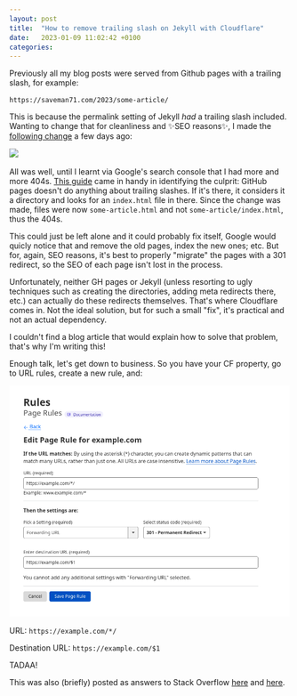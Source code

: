 ```yaml
---
layout: post
title:  "How to remove trailing slash on Jekyll with Cloudflare"
date:   2023-01-09 11:02:42 +0100
categories:
---
```


Previously all my blog posts were served from Github pages with a trailing slash, for example:

```
https://saveman71.com/2023/some-article/
```

This is because the permalink setting of Jekyll _had_ a trailing slash included. Wanting to change that for cleanliness and ✨SEO reasons✨, I made the [following change](https://github.com/saveman71/saveman71.github.io/commit/888a8d34319dffeb8b04bcc8acea09e6cccf4445#diff-ecec67b0e1d7e17a83587c6d27b6baaaa133f42482b07bd3685c77f34b62d883L16-L17) a few days ago:

![](/assets/images/2023-01-09-remove-trailing-slash-cloudflare-jekyll/diff.png)

All was well, until I learnt via Google's search console that I had more and more 404s. [This guide](https://github.com/slorber/trailing-slash-guide) came in handy in identifying the culprit: GitHub pages doesn't do anything about trailing slashes. If it's there, it considers it a directory and looks for an `index.html` file in there. Since the change was made, files were now `some-article.html` and not `some-article/index.html`, thus the 404s.

This could just be left alone and it could probably fix itself, Google would quicly notice that and remove the old pages, index the new ones; etc. But for, again, SEO reasons, it's best to properly "migrate" the pages with a 301 redirect, so the SEO of each page isn't lost in the process.

Unfortunately, neither GH pages or Jekyll (unless resorting to ugly techniques such as creating the directories, adding meta redirects there, etc.) can actually do these redirects themselves. That's where Cloudflare comes in. Not the ideal solution, but for such a small "fix", it's practical and not an actual dependency.

I couldn't find a blog article that would explain how to solve that problem, that's why I'm writing this!

Enough talk, let's get down to business. So you have your CF property, go to URL rules, create a new rule, and:

[![Trailing slash removal using cloudflare][1]][1]

URL: `https://example.com/*/`

Destination URL: `https://example.com/$1`

  [1]: /assets/images/2023-01-09-remove-trailing-slash-cloudflare-jekyll/cf.png

TADAA!

This was also (briefly) posted as answers to Stack Overflow [here](https://stackoverflow.com/a/75055888/2367848) and [here](https://stackoverflow.com/a/75055689/2367848).
